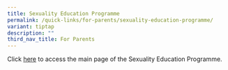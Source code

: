 ```yaml
---
title: Sexuality Education Programme
permalink: /quick-links/for-parents/sexuality-education-programme/
variant: tiptap
description: ""
third_nav_title: For Parents
---
```

<p>Click <a href="https://www.swisscottagesec.moe.edu.sg/swiss-experience/student-development-programme/sexuality-education/" rel="noopener nofollow" target="_blank">here</a> to
access the main page of the Sexuality Education Programme.</p>